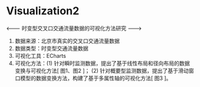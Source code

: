 # Visualization2
<--- 时变型交叉口交通流量数据的可视化方法研究 --->


1. 数据来源：北京市真实的交叉口交通流量数据      
2. 数据类型：时变型交通流量数据      
3. 可视化工具：ECharts
4. 可视化方法：(1) 针对瞬时监测数据，提出了基于线性布局和径向布局的数据变换与可视化方法[ 图1、图2 ]；
               (2) 针对概要型监测数据，提出了基于滑动窗口模型的数据变换方法，构建了基于多属性轴的可视化方法[ 图3 ]。
